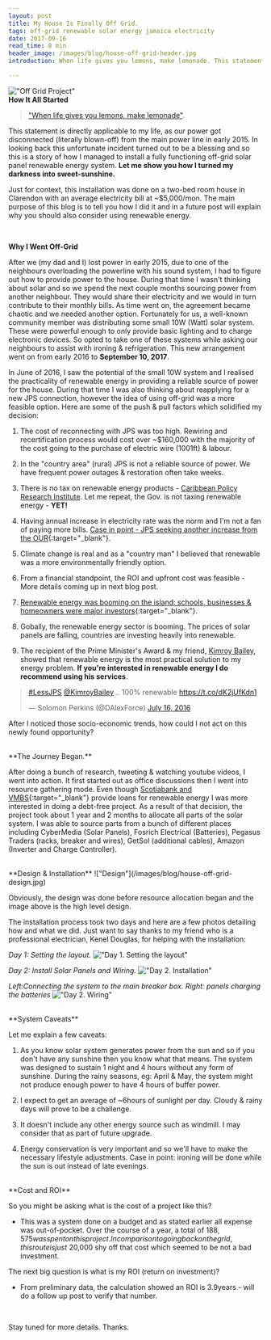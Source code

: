 ```yaml
---
layout: post
title: My House Is Finally Off Grid.
tags: off-grid renewable solar energy jamaica electricity
date: 2017-09-16
read_time: 8 min
header_image: /images/blog/house-off-grid-header.jpg
introduction: When life gives you lemons, make lemonade. This statement is directly applicable to my life, as our power got disconnected (literally blown-off) from the main power line in early 2015. In looking back this unfortunate incident turned out to be a blessing and so this is a story of how I managed to install a fully functioning off-grid solar panel renewable energy system. Let me show you how I turned my darkness into sweet-sunshine!

---
```

!["Off Grid Project"](/images/blog/house-off-grid-header.jpg)
<br/>
**How It All Started**

> ["When life gives you lemons, make lemonade"](https://en.wikipedia.org/wiki/When_life_gives_you_lemons%2C_make_lemonade). 


This statement is directly applicable to my life, as our power got disconnected (literally blown-off) from the main power line in early 2015. In looking back this unfortunate incident turned out to be a blessing and so this is a story of how I managed to install a fully functioning off-grid solar panel renewable energy system. **Let me show you how I turned my darkness into sweet-sunshine.**

Just for context, this installation was done on a two-bed room house in Clarendon with an average electricity bill at ~$5,000/mon. The main purpose of this blog is to tell you how I did it and in a future post will explain why you should also consider using renewable energy.

<br/>

**Why I Went Off-Grid**

After we (my dad and I) lost power in early 2015, due to one of the neighbours overloading the powerline with his sound system, I had to figure out how to provide power to the house. During that time I wasn't thinking about solar and so we spend the next couple months sourcing power from another neighbour. They would share their electricity and we would in turn contribute to their monthly bills. As time went on, the agreement became chaotic and we needed another option. Fortunately for us, a well-known community member was distributing some small 10W (Watt) solar system. These were powerful enough to only provide basic lighting and to charge electronic devices. So opted to take one of these systems while asking our neighbours to assist with ironing & refrigeration. This new arrangement went on from early 2016 to __September 10, 2017__.

In June of 2016, I saw the potential of the small 10W system and I realised the practicality of renewable energy in providing a reliable source of power for the house. During that time I was also thinking about reapplying for a new JPS connection, however the idea of using off-grid was a more feasible option. Here are some of the push & pull factors which solidified my decision:

1. The cost of reconnecting with JPS was too high. Rewiring and recertification process would cost over ~$160,000 with the majority of the cost going to the purchase of electric wire (1001ft) & labour.

2. In the "country area" (rural) JPS is not a reliable source of power. We have frequent power outages & restoration often take weeks.

3. There is no tax on renewable energy products - [Caribbean Policy Research Institute](http://www.capricaribbean.com/content/tax-incentives). Let me repeat, the Gov. is not taxing renewable energy - **YET!**

4. Having annual increase in electricity rate was the norm and I'm not a fan of paying more bills. [Case in point - JPS seeking another increase from the OUR](http://www.jamaicaobserver.com/news/10--increase-_61762){:target="_blank"}.

5. Climate change is real and as a "country man" I believed that renewable was a more environmentally friendly option.

6. From a financial standpoint, the ROI and upfront cost was feasible - More details coming up in next blog post.


7. [Renewable energy was booming on the island: schools, businesses & homeowners were major investors](https://twitter.com/DAlexForce/status/848043348334174208){:target="_blank"}.

8. Gobally, the renewable energy sector is booming. The prices of solar panels are falling, countries are investing heavily into renewable.

9. The recipient of the Prime Minister's Award & my friend, [Kimroy Bailey](http://kimroybailey.com/pmaward), showed that renewable energy is the most practical solution to my energy problem. __If you're interested in renewable energy I do recommend using his services__.
<blockquote class="twitter-tweet" data-lang="en"><p lang="en" dir="ltr"><a href="https://twitter.com/hashtag/LessJPS?src=hash">#LessJPS</a> <a href="https://twitter.com/KimroyBailey">@KimroyBailey</a> .. 100% renewable <a href="https://t.co/dK2jUfKdn1">https://t.co/dK2jUfKdn1</a></p>&mdash; Solomon Perkins (@DAlexForce) <a href="https://twitter.com/DAlexForce/status/754417819119300608">July 16, 2016</a></blockquote><script async src="//platform.twitter.com/widgets.js" charset="utf-8"></script>

After I noticed those socio-economic trends, how could I not act on this newly found opportunity?

<br/>
**The Journey Began.**

After doing a bunch of research, tweeting & watching youtube videos, I went into action. It first started out as office discussions then I went into resource gathering mode. Even though [Scotiabank and VMBS](http://solarbuzzjamaica.com/tag/building-society/){:target="_blank"} provide loans for renewable energy I was more interested in doing a debt-free project. As a result of that decision, the project took about 1 year and 2 months to allocate all parts of the solar system. I was able to source parts from a bunch of different places including
CyberMedia (Solar Panels), Fosrich Electrical (Batteries), Pegasus Traders (racks, breaker and wires), GetSol (additional cables), Amazon (Inverter and Charge Controller).

<br/>
**Design & Installation**
!["Design"](/images/blog/house-off-grid-design.jpg)


Obviously, the design was done before resource allocation began and the image above is the high level design. 

The installation process took two days and here are a few photos detailing how and what we did. Just want to say thanks to my friend who is a professional electrician, Kenel Douglas, for helping with the installation:

*Day 1: Setting the layout.*
!["Day 1. Setting the layout"](/images/blog/house-off-grid-day-1.jpg)

*Day 2: Install Solar Panels and Wiring.*
!["Day 2. Installation"](/images/blog/house-off-grid-day-2.jpg)

*Left:Connecting the system to the main breaker box. Right: panels charging the batteries*
!["Day 2. Wiring"](/images/blog/house-off-grid-day-2-end.jpg)

<br/>
**System Caveats**

Let me explain a few caveats:

1. As you know solar system generates power from the sun and so if you don't have any sunshine then you know what that means. The system was designed to sustain 1 night and 4 hours without any form of sunshine. During the rainy seasons, eg: April & May, the system might not produce enough power to have 4 hours of buffer power.

2. I expect to get an average of ~6hours of sunlight per day. Cloudy & rainy days will prove to be a challenge.

3. It doesn't include any other energy source such as windmill. I may consider that as part of future upgrade.

4. Energy conservation is very important and so we'll have to make the necessary lifestyle adjustments. Case in point: ironing will be done while the sun is out instead of late evenings.


<br/>
**Cost and ROI**

So you might be asking what is the cost of a project like this?
 
 - This was a system done on a budget and as stated earlier all expense was out-of-pocket. Over the course of a year, a total of $188,575 was spent on this project. In comparison to going back on the grid, this route is just ~$20,000 shy off that cost which seemed to be not a bad investment. 

The next big question is what is my ROI (return on investment)? 

- From preliminary data, the calculation showed an ROI is 3.9years - will do a follow up post to verify that number.

<br/>

Stay tuned for more details. Thanks.
